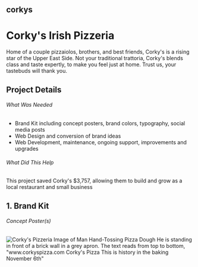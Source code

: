 ## corkys

# Corky's Irish Pizzeria
Home of a couple pizzaiolos, brothers, and best friends, Corky's is a rising star of the Upper East Side. Not your traditional trattoria, Corky's blends class and taste expertly, to make you feel just at home.
Trust us, your tastebuds will thank you.

## Project Details

###### What Was Needed
- Brand Kit including concept posters, brand colors, typography, social media posts
- Web Design and conversion of brand ideas 
- Web Development, maintenance, ongoing support, improvements and upgrades

###### What Did This Help
This project saved Corky's $3,757, allowing them to build and grow as a local restaurant and small business

## 1. Brand Kit

###### Concept Poster(s)
![Corky's Pizzeria Image of Man Hand-Tossing Pizza Dough He is standing in front of a brick wall in a grey apron. The text reads from top to bottom, "www.corkyspizza.com Corky's Pizza This is history in the baking November 6th"](/images/Corky's%20Poster%201.png)